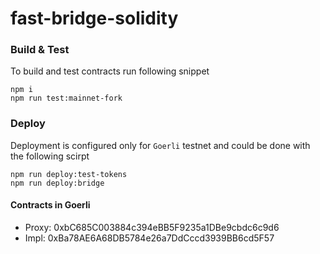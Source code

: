 # fast-bridge-solidity

### Build & Test
To build and test contracts run following snippet
```
npm i
npm run test:mainnet-fork
```
### Deploy
Deployment is configured only for `Goerli` testnet and could be done with the following scirpt
```
npm run deploy:test-tokens
npm run deploy:bridge
```
#### Contracts in Goerli
* Proxy: 0xbC685C003884c394eBB5F9235a1DBe9cbdc6c9d6
* Impl: 0xBa78AE6A68DB5784e26a7DdCccd3939BB6cd5F57
